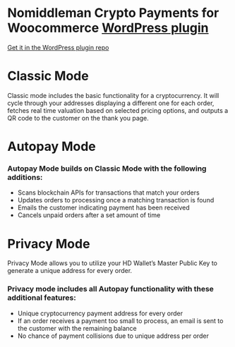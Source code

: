 # Nomiddleman Crypto Payments for Woocommerce [WordPress plugin](https://wordpress.org/plugins/nomiddleman-crypto-payments-for-woocommerce/) 

[Get it in the WordPress plugin repo](https://wordpress.org/plugins/nomiddleman-crypto-payments-for-woocommerce/)

Classic Mode
============
Classic mode includes the basic functionality for a cryptocurrency. It will cycle through your addresses displaying a different one for each order, fetches real time valuation based on selected pricing options, and outputs a QR code to the customer on the thank you page.

Autopay Mode
============
### Autopay Mode builds on Classic Mode with the following additions:

- Scans blockchain APIs for transactions that match your orders
- Updates orders to processing once a matching transaction is found
- Emails the customer indicating payment has been received
- Cancels unpaid orders after a set amount of time

Privacy Mode
============
Privacy Mode allows you to utilize your HD Wallet’s Master Public Key to generate a unique address for every order.

### Privacy mode includes all Autopay functionality with these additional features:

- Unique cryptocurrency payment address for every order
- If an order receives a payment too small to process, an email is sent to the customer with the remaining balance
- No chance of payment collisions due to unique address per order